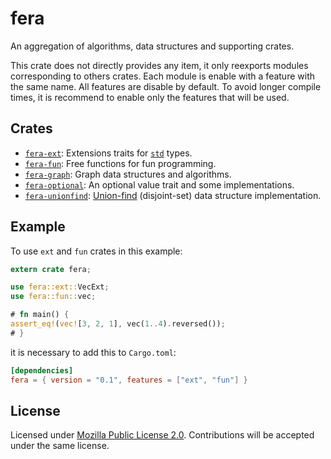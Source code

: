 # fera

An aggregation of algorithms, data structures and supporting crates.

This crate does not directly provides any item, it only reexports modules
corresponding to others crates. Each module is enable with a feature with the
same name. All features are disable by default. To avoid longer compile times,
it is recommend to enable only the features that will be used.

## Crates

- [`fera-ext`]: Extensions traits for [`std`] types.
- [`fera-fun`]: Free functions for fun programming.
- [`fera-graph`]: Graph data structures and algorithms.
- [`fera-optional`]: An optional value trait and some implementations.
- [`fera-unionfind`]: [Union-find] (disjoint-set) data structure
  implementation.

## Example

To use `ext` and `fun` crates in this example:

```rust
extern crate fera;

use fera::ext::VecExt;
use fera::fun::vec;

# fn main() {
assert_eq!(vec![3, 2, 1], vec(1..4).reversed());
# }
```

it is necessary to add this to `Cargo.toml`:

```toml
[dependencies]
fera = { version = "0.1", features = ["ext", "fun"] }
```


## License

Licensed under [Mozilla Public License 2.0][mpl]. Contributions will be
accepted under the same license.

[`fera-ext`]: https://github.com/malbarbo/fera/master/ext
[`fera-fun`]: https://github.com/malbarbo/fera/master/fun
[`fera-graph`]: https://github.com/malbarbo/fera/master/graph
[`fera-optional`]: https://github.com/malbarbo/fera/master/optional
[`fera-unionfind`]: https://github.com/malbarbo/fera/master/unionfind
[mpl]: https://www.mozilla.org/en-US/MPL/2.0/
[`std`]: https://doc.rust-lang.org/stable/std/
[Union-find]: https://en.wikipedia.org/wiki/Disjoint-set_data_structure
